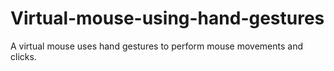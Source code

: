 # Virtual-mouse-using-hand-gestures
A virtual mouse uses hand gestures to perform mouse movements and clicks.
